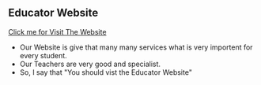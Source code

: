 ## Educator Website

<a href="https://educator-educational.netlify.app/home">Click me for Visit The Website</a>

<ul>
   <li>Our Website is give that many many services what is very importent for every student.</li>
   <li>Our Teachers are very good and specialist.</li>
   <li>So, I say that "You should vist the Educator Website"</li>
</ul>
